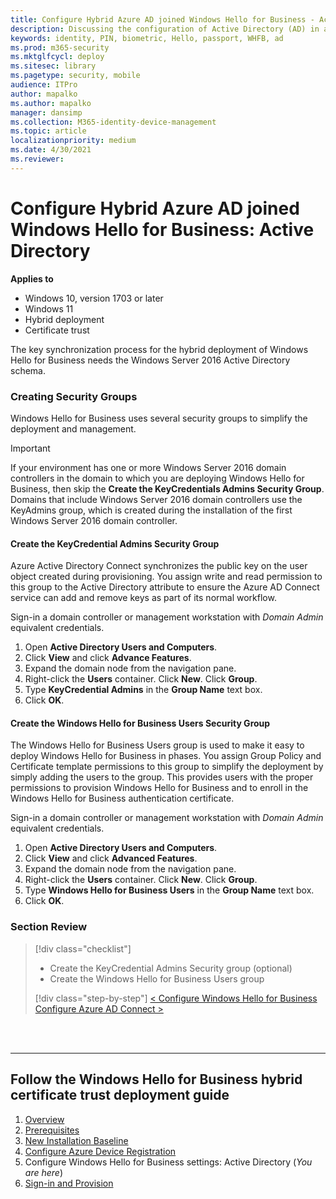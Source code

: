 ```yaml
---
title: Configure Hybrid Azure AD joined Windows Hello for Business - Active Directory (AD)
description: Discussing the configuration of Active Directory (AD) in a Hybrid deployment of Windows Hello for Business
keywords: identity, PIN, biometric, Hello, passport, WHFB, ad
ms.prod: m365-security
ms.mktglfcycl: deploy
ms.sitesec: library
ms.pagetype: security, mobile
audience: ITPro
author: mapalko
ms.author: mapalko
manager: dansimp
ms.collection: M365-identity-device-management
ms.topic: article
localizationpriority: medium
ms.date: 4/30/2021
ms.reviewer: 
---
```

# Configure Hybrid Azure AD joined Windows Hello for Business: Active Directory

**Applies to**
-   Windows 10, version 1703 or later
-   Windows 11
-   Hybrid deployment
-   Certificate trust


The key synchronization process for the hybrid deployment of Windows Hello for Business needs the Windows Server 2016 Active Directory schema. 

### Creating Security Groups

Windows Hello for Business uses several security groups to simplify the deployment and management.

> [!Important]
> If your environment has one or more Windows Server 2016 domain controllers in the domain to which you are deploying Windows Hello for Business, then skip the **Create the KeyCredentials Admins Security Group**.  Domains that include Windows Server 2016 domain controllers use the KeyAdmins group, which is created during the installation of the first Windows Server 2016 domain controller.

#### Create the KeyCredential Admins Security Group

Azure Active Directory Connect synchronizes the public key on the user object created during provisioning.  You assign write and read permission to this group to the Active Directory attribute to ensure the Azure AD Connect service can add and remove keys as part of its normal workflow.

Sign-in a domain controller or management workstation with *Domain Admin* equivalent credentials.

1. Open **Active Directory Users and Computers**.
2. Click **View** and click **Advance Features**.
3. Expand the domain node from the navigation pane.
4. Right-click the **Users** container. Click **New**. Click **Group**.
5. Type **KeyCredential Admins** in the **Group Name** text box.
6. Click **OK**.

#### Create the Windows Hello for Business Users Security Group

The Windows Hello for Business Users group is used to make it easy to deploy Windows Hello for Business in phases.  You assign Group Policy and Certificate template permissions to this group to simplify the deployment by simply adding the users to the group.  This provides users with the proper permissions to provision Windows Hello for Business and to enroll in the Windows Hello for Business authentication certificate.

Sign-in a domain controller or management workstation with *Domain Admin* equivalent credentials.

1. Open **Active Directory Users and Computers**.
2. Click **View** and click **Advanced Features**.
3. Expand the domain node from the navigation pane.
4. Right-click the **Users** container. Click **New**. Click **Group**.
5. Type **Windows Hello for Business Users** in the **Group Name** text box.
6. Click **OK**.

### Section Review

> [!div class="checklist"]
> * Create the KeyCredential Admins Security group (optional)
> * Create the Windows Hello for Business Users group
> 
> [!div class="step-by-step"]
> [< Configure Windows Hello for Business](hello-hybrid-cert-whfb-settings.md)
> [Configure Azure AD Connect >](hello-hybrid-cert-whfb-settings-dir-sync.md)

<br><br>

<hr>

## Follow the Windows Hello for Business hybrid certificate trust deployment guide
1. [Overview](hello-hybrid-cert-trust.md)
2. [Prerequisites](hello-hybrid-cert-trust-prereqs.md)
3. [New Installation Baseline](hello-hybrid-cert-new-install.md)
4. [Configure Azure Device Registration](hello-hybrid-cert-trust-devreg.md)
5. Configure Windows Hello for Business settings: Active Directory (*You are here*)
6. [Sign-in and Provision](hello-hybrid-cert-whfb-provision.md)
